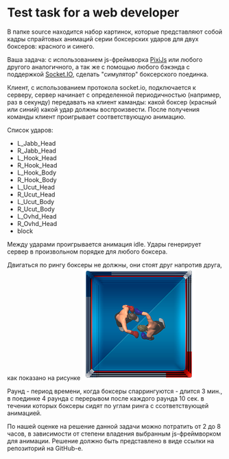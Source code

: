 # Test task for a web developer

В папке source находится набор картинок, которые представляют собой кадры спрайтовых анимаций серии боксерских ударов для двух боксеров: красного и синего.

Ваша задача: с использованием js-фреймворка [PixiJs](https://www.pixijs.com/) или любого другого аналогичного, а так же с помощью любого бэкэнда с поддержкой [Socket.IO](https://socket.io/), сделать "симулятор" боксерского поединка.

Клиент, с использованием протокола socket.io, подключается к серверу, сервер начинает с определенной периодичностью (например, раз в секунду) передавать на клиент каманды: какой боксер (красный или синий) какой удар должны воспроизвести. После получения команды клиент проигрывает соответствующую анимацию.

Список ударов:
- L_Jabb_Head
- R_Jabb_Head
- L_Hook_Head
- R_Hook_Head
- L_Hook_Body
- R_Hook_Body
- L_Ucut_Head
- R_Ucut_Head
- L_Ucut_Body
- R_Ucut_Body
- L_Ovhd_Head
- R_Ovhd_Head
- block

Между ударами проигрывается анимация idle. Удары генерирует сервер в произвольном порядке для любого боксера.

Двигаться по рингу боксеры не должны, они стоят друг напротив друга, как показано на рисунке ![R_Ovhd_Head.png](R_Ovhd_Head.png)

Раунд - период времени, когда боксеры спаррингуются - длится 3 мин., в поединке 4 раунда с перерывом после каждого раунда 10 сек. в течении которых боксеры сидят по углам ринга с ссответствующей анимацией.

По нашей оценке на решение данной задачи можно потратить от 2 до 8 часов, в зависимости от степени владения выбранным js-фреймворком для анимации. Решение должно быть представлено в виде ссылки на репозиторий на GitHub-е.
